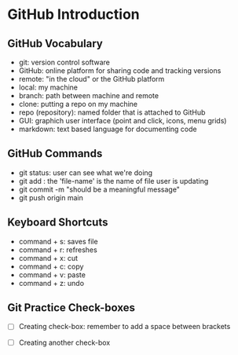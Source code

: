 # GitHub Introduction

## GitHub Vocabulary
- git: version control software
- GitHub: online platform for sharing code and tracking versions
- remote: "in the cloud" or the GitHub platform
- local: my machine
- branch: path between machine and remote
- clone: putting a repo on my machine
- repo (repository): named folder that is attached to GitHub
- GUI: graphich user interface (point and click, icons, menu grids)     
- markdown: text based language for documenting code

## GitHub Commands
- git status: user can see what we're doing
- git add <file-name> : the 'file-name' is the name of file user is updating
- git commit -m "should be a meaningful message"
- git push origin main

## Keyboard Shortcuts
- command + s: saves file
- command + r: refreshes
- command + x: cut
- command + c: copy
- command + v: paste
- command + z: undo

## Git Practice Check-boxes
- [ ] Creating check-box: remember to add a space between brackets
- [ ] Creating another check-box

